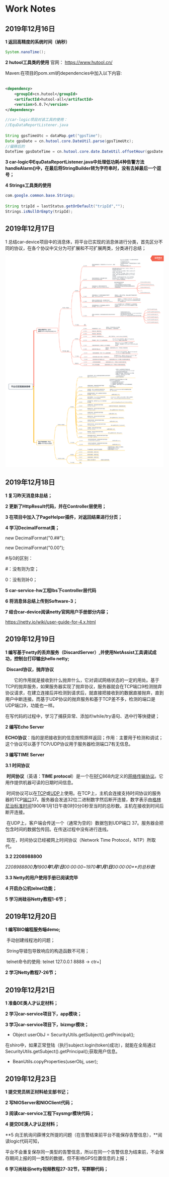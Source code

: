 # Work Notes

## 2019年12月16日

**1 返回高精度的系统时间（纳秒）**

```java
System.nanoTime();
```

**2 hutool工具类的使用**
 官网：
 https://www.hutool.cn/

 Maven:在项目的pom.xml的dependencies中加入以下内容:		

```xml
					
<dependency>
    <groupId>cn.hutool</groupId>
    <artifactId>hutool-all</artifactId>
    <version>5.0.7</version>
</dependency>
```

```java
//car-logic项目对该工具的使用：
//EquDataReportListener.java

String gpsTimeUtc = dataMap.get("gpsTime");
Date gpsDate = cn.hutool.core.DateUtil.parse(gpsTimeUtc);
//偏移后的
DateTime gpsDateTime = cn.hutool.core.date.DateUtil.offsetHour(gpsDate, 8);
```

**3 car-logic中EquDataReportListener.java中处理低功耗4种告警方法handleAlarm()中，在最后将StringBuilder转为字符串时，没有去掉最后一个逗号；**

**4 Strings工具类的使用**

```java
com.google.common.base.Strings;

String tripId = lastStatus.getOrDefault("tripId","");
Strings.isNullOrEmpty(tripId);
```

## 2019年12月17日

1 总结car-device项目中的消息体，将平台已实现的消息体进行分类，首先区分不同的协议，在各个协议中又分为可扩展和不可扩展两类，分类进行总结；

![消息体总结](images\平台已实现的消息体.png)

## 2019年12月18日

**1 复习昨天消息体总结；**

**2 更新了HttpResult代码，并在Controller层使用；**

**3 在项目中加入了PageHelper插件，对返回结果进行分页；**

**4 学习DecimalFormat类；**

   new DecimalFormat("0.##");

   new DecimalFormat("0.00");

#与0的区别：

 #：没有则为空；

 0：没有则补0；

**5 car-service-hw工程lbs下controller层代码**

**6 将消息体总结上传到Software-3；**

**7 结合car-device阅读netty官网用户手册部分内容；**

https://netty.io/wiki/user-guide-for-4.x.html

## 2019年12月19日

**1 编写基于netty的丢弃服务（DiscardServer）,并使用NetAssist工具调试成功，控制台打印输出hello netty;**

​       **Discard协议，抛弃协议**

　　它的作用就是接收到什么抛弃什么，它对调试网络状态的一定的用处。基于TCP的抛弃服务，如果服务器实现了抛弃协议，服务器就会在TCP端口9检测抛弃协议请求，在建立连接后并检测到请求后，就直接把接收到的数据直接抛弃，直到用户中断连接。而基于UDP协议的抛弃服务和基于TCP差不多，检测的端口是UDP端口9，功能也一样。  

​    在写代码的过程中，学习了捕获异常、添加if/while/try语句、选中行等快捷键；

**2 编写Echo Server**

​         **ECHO协议**：指的是把接收到的信息按照原样返回；作用：主要用于检测和调试；这个协议可以基于TCP/UDP协议用于服务器检测端口7有无信息。

**3 编写TIME Server**

**3.1 时间协议**

​        **时间协议**（英语：**TIME protocol**）是一个在[RFC](https://baike.baidu.com/item/RFC)868内定义的[网络传输协议](https://baike.baidu.com/item/网络传输协议)。它用作提供机器可读的日期时间信息。

​         时间协议可以在[TCP](https://baike.baidu.com/item/TCP)或[UDP](https://baike.baidu.com/item/UDP)上使用。在TCP上，主机会连接支持时间协议的服务器的TCP[端口](https://baike.baidu.com/item/端口)37。服务器会发送32位二进制数字然后断开连接，数字表示由[格林尼治标准时间](https://baike.baidu.com/item/格林尼治标准时间)1900年1月1日午夜0时0分0秒至当时的总秒数。主机在接收到时间后断开连接。

​        在UDP上，客户端会传送一个（通常为空的）数据包到UDP端口 37。服务器会把包含时间的数据包传回。在传送过程中没有进行连线。

​        现在，时间协议已经被网上时间协议（Network Time Protocol，NTP）所取代。

**3.2  2208988800**

*2208988800**为**1900**年**1**月**1**日**00:00:00~1970**年**1**月**1**日**00:00:00**的总秒数*

**3.3  Netty的用户使用手册已阅读完毕**

**4 开启办公机telnet功能；**

**5 学习尚硅谷Netty教程1-6节；**

## 2019年12月20日

**1 编写BIO编程服务端demo;**

​     手动创建线程池的问题；

​     String导错包导致响应的构造函数不可用；

​     telnet命令的使用: telnet 127.0.0.1 8888   ->  ctr+]

**2 学习Netty教程7-26节；**

## 2019年12月21日

**1 准备DE类人才认定材料；**

**2 学习car-service项目下，app模块；**

**3 学习car-service项目下，bizmgr模块；**

* Object userObJ = SecurityUtils.getSubject().getPrincipal();

​        在shiro中，如果正常登陆（执行subject.login(token)成功），就能在全局通过SecurityUtils.getSubject().getPrincipal();获取用户信息。

* BeanUtils.copyProperties(userObj, user);

## **2019年12月23日**

**1 提交党员转正材料给支部书记；**

**2 写NIOServer和NIOClient代码；**

**3 阅读car-service工程下sysmgr模块代码；**

**4 提交DE类人才认定材料；**

**5 向王帆询问薛博文所提的问题（在告警结束前平台不能保存告警信息），**阅读logic代码可知，

​       平台不会重复保存同一类型的告警信息，所以在同一个告警信息为结束前，不会保存期间上报的同一类型的数据，但不影响GPS位置信息的上报；

**6 学习尚硅谷netty视频教程27-32节，写群聊代码；**